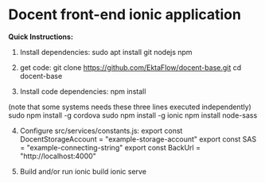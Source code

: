 # Docent front-end ionic application

**Quick Instructions:**
1. Install dependencies:
sudo apt install git nodejs npm

2. get code: 
git clone https://github.com/EktaFlow/docent-base.git
cd docent-base 

3. Install code dependencies:
npm install

(note that some systems needs these three lines executed independently)
sudo npm install -g cordova
sudo npm install -g ionic
npm install node-sass

4. Configure src/services/constants.js:
export const DocentStorageAccount =  "example-storage-account"
export const SAS                  = "example-connecting-string"
export const BackUrl              =  "http://localhost:4000"

5. Build and/or run
ionic build
ionic serve
